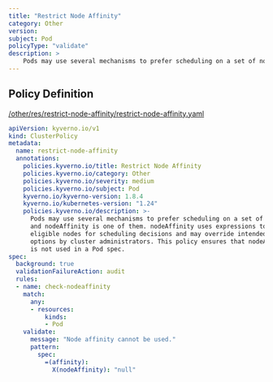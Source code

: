 ```yaml
---
title: "Restrict Node Affinity"
category: Other
version: 
subject: Pod
policyType: "validate"
description: >
    Pods may use several mechanisms to prefer scheduling on a set of nodes, and nodeAffinity is one of them. nodeAffinity uses expressions to select eligible nodes for scheduling decisions and may override intended placement options by cluster administrators. This policy ensures that nodeAffinity is not used in a Pod spec.
---
```


## Policy Definition
<a href="https://github.com/kyverno/policies/raw/main//other/res/restrict-node-affinity/restrict-node-affinity.yaml" target="-blank">/other/res/restrict-node-affinity/restrict-node-affinity.yaml</a>

```yaml
apiVersion: kyverno.io/v1
kind: ClusterPolicy
metadata:
  name: restrict-node-affinity
  annotations:
    policies.kyverno.io/title: Restrict Node Affinity
    policies.kyverno.io/category: Other
    policies.kyverno.io/severity: medium
    policies.kyverno.io/subject: Pod
    kyverno.io/kyverno-version: 1.8.4
    kyverno.io/kubernetes-version: "1.24"
    policies.kyverno.io/description: >-
      Pods may use several mechanisms to prefer scheduling on a set of nodes,
      and nodeAffinity is one of them. nodeAffinity uses expressions to select
      eligible nodes for scheduling decisions and may override intended placement
      options by cluster administrators. This policy ensures that nodeAffinity
      is not used in a Pod spec.
spec:
  background: true
  validationFailureAction: audit
  rules:
  - name: check-nodeaffinity
    match:
      any:
      - resources:
          kinds:
          - Pod
    validate:
      message: "Node affinity cannot be used."
      pattern:
        spec:
          =(affinity):
            X(nodeAffinity): "null"
```
